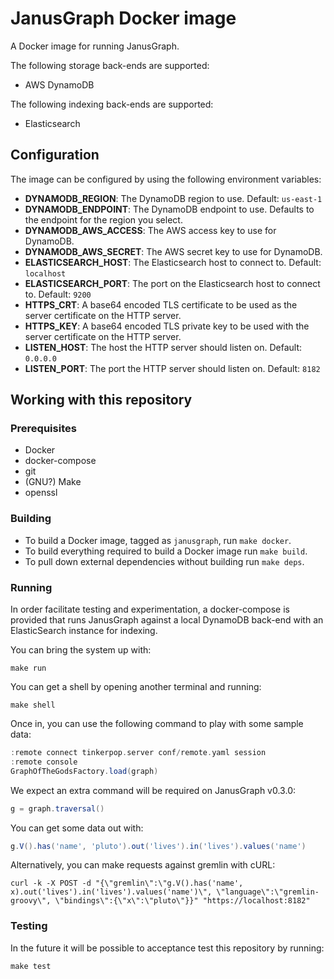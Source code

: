 JanusGraph Docker image
=======================

A Docker image for running JanusGraph.

The following storage back-ends are supported:
* AWS DynamoDB

The following indexing back-ends are supported:
* Elasticsearch


Configuration
-------------

The image can be configured by using the following environment variables:
* **DYNAMODB_REGION**: The DynamoDB region to use. Default: `us-east-1`
* **DYNAMODB_ENDPOINT**: The DynamoDB endpoint to use. Defaults to the endpoint for the region you select.
* **DYNAMODB_AWS_ACCESS**: The AWS access key to use for DynamoDB.
* **DYNAMODB_AWS_SECRET**: The AWS secret key to use for DynamoDB.
* **ELASTICSEARCH_HOST**: The Elasticsearch host to connect to. Default: `localhost`
* **ELASTICSEARCH_PORT**: The port on the Elasticsearch host to connect to. Default: `9200`
* **HTTPS_CRT**: A base64 encoded TLS certificate to be used as the server certificate on the HTTP server.
* **HTTPS_KEY**: A base64 encoded TLS private key to be used with the server certificate on the HTTP server.
* **LISTEN_HOST**: The host the HTTP server should listen on. Default: `0.0.0.0`
* **LISTEN_PORT**: The port the HTTP server should listen on. Default: `8182`


Working with this repository
----------------------------

### Prerequisites

- Docker
- docker-compose
- git
- (GNU?) Make
- openssl


### Building

- To build a Docker image, tagged as `janusgraph`, run `make docker`.
- To build everything required to build a Docker image run `make build`.
- To pull down external dependencies without building run `make deps`.


### Running

In order facilitate testing and experimentation, a docker-compose is provided
that runs JanusGraph against a local DynamoDB back-end with an ElasticSearch
instance for indexing.

You can bring the system up with:
```shell
make run
```

You can get a shell by opening another terminal and running:
```shell
make shell
```

Once in, you can use the following command to play with some sample data:
```groovy
:remote connect tinkerpop.server conf/remote.yaml session
:remote console
GraphOfTheGodsFactory.load(graph)
```

We expect an extra command will be required on JanusGraph v0.3.0:
```groovy
g = graph.traversal()
```

You can get some data out with:
```groovy
g.V().has('name', 'pluto').out('lives').in('lives').values('name')
```

Alternatively, you can make requests against gremlin with cURL:
```shell
curl -k -X POST -d "{\"gremlin\":\"g.V().has('name', x).out('lives').in('lives').values('name')\", \"language\":\"gremlin-groovy\", \"bindings\":{\"x\":\"pluto\"}}" "https://localhost:8182"
```


### Testing

In the future it will be possible to acceptance test this repository by running:
```shell
make test
```
